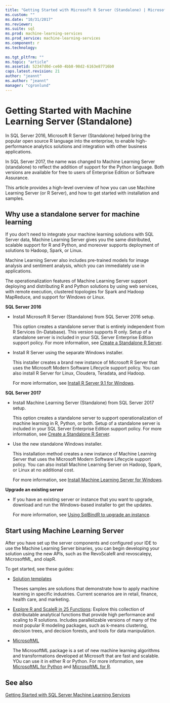 ```yaml
---
title: "Getting Started with Microsoft R Server (Standalone) | Microsoft Docs"
ms.custom: ""
ms.date: "10/31/2017"
ms.reviewer: 
ms.suite: sql
ms.prod: machine-learning-services
ms.prod_service: machine-learning-services
ms.component: r
ms.technology: 
  
ms.tgt_pltfrm: ""
ms.topic: "article"
ms.assetid: 52347d0d-ce60-4bb8-98d2-6163e87716b0
caps.latest.revision: 21
author: "jeannt"
ms.author: "jeannt"
manager: "cgronlund"
---
```

# Getting Started with Machine Learning Server (Standalone)
 
In SQL Server 2016, Microsoft R Server (Standalone) helped bring the popular open source R language into the enterprise, to enable high-performance analytics solutions and integration with other business applications.  

In SQL Server 2017, the name was changed to Machine Learning Server (standalone) to reflect the addition of support for the Python language. Both versions are available for free to users of Enterprise Edition or Software Assurance.

This article provides a high-level overview of how you can use Machine Learning Server (or R Server), and how to get started with installation and samples.

## Why use a standalone server for machine learning

If you don't need to integrate your machine learning solutions with SQL Server data, Machine Learning Server gives you the same distributed, scalable support for R and Python, and moreover supports deployment of solutions to Hadoop, Spark, or Linux.

Machine Learning Server also includes pre-trained models for image analysis and sentiment analysis, which you can immediately use in applications.

The operationalization features of Machine Learning Server support deploying and distributing R and Python solutions by using web services, with remote execution, clustered topologies for Spark and Hadoop MapReduce, and support for Windows or Linux.

**SQL Server 2016**

+ Install Microsoft R Server (Standalone) from SQL Server 2016 setup.

    This option creates a standalone server that is entirely independent from R Services (In-Database). This version supports R only. Setup of a standalone server is included in your SQL Server Enterprise Edition support policy. For more information, see [Create a Standalone R Server](../../advanced-analytics/r/create-a-standalone-r-server.md).

+ Install R Server using the separate Windows installer.

    This installer creates a brand new instance of Microsoft R Server that uses the Microsoft Modern Software Lifecycle support policy. You can also install R Server for Linux, Cloudera, Teradata, and Hadoop.
    
    For more information, see [Install R Server 9.1 for Windows](https://docs.microsoft.com/machine-learning-server/install/r-server-install-windows).

**SQL Server 2017**

+ Install Machine Learning Server (Standalone) from SQL Server 2017 setup. 

    This option creates a standalone server to support operationalization of machine learning in R, Python, or both. Setup of a standalone server is included in your SQL Server Enterprise Edition support policy. For more information, see [Create a Standalone R Server](../../advanced-analytics/r/create-a-standalone-r-server.md).  

+ Use the new standalone Windows installer.

    This installation method creates a new instance of Machine Learning Server that uses the Microsoft Modern Software Lifecycle support policy. You can also install Machine Learning Server on Hadoop, Spark, or Linux at no additional cost.
    
    For more information, see [Install Machine Learning Server for Windows](https://docs.microsoft.com/machine-learning-server/install/machine-learning-server-windows-install).

**Upgrade an existing server**

+ If you have an existing server or instance that you want to upgrade, download and run the Windows-based installer to get the updates. 

    For more information, see [Using SqlBindR to upgrade an instance](use-sqlbindr-exe-to-upgrade-an-instance-of-sql-server.md).

## Start using Machine Learning Server

 After you have set up the server components and configured your IDE to use the Machine Learning Server binaries, you can begin developing your solution using the new APIs, such as the RevoScaleR and revoscalepy, MicrosoftML, and olapR.
    
To get started, see these guides:

+ [Solution templates](https://docs.microsoft.com/machine-learning-server/r/sample-solutions)

    Theses samples are solutions that demonstrate how to apply machine learning in specific industries. Current scenarios are in retail, finance, health care, and marketing.

+ [Explore R and ScaleR in 25 Functions](https://docs.microsoft.com/machine-learning-server/r/tutorial-r-to-revoscaler): Explore this collection of distributable analytical functions that provide high performance and scaling to R solutions. Includes parallelizable versions of many of the most popular R modeling packages, such as k-means clustering, decision trees, and decision forests, and tools for data manipulation.

- [MicrosoftML](https://msdn.microsoft.com/library/mt790482.aspx)

    The MicrosoftML package is a set of new machine learning algorithms and transformations developed at Microsoft that are fast and scalable. YOu can use it in either R or Python. For more information, see [MicrosoftML for Python](https://docs.microsoft.com/machine-learning-server/python-reference/microsoftml/microsoftml-package) and [MicrosoftML for R](https://docs.microsoft.com/machine-learning-server/r-reference/microsoftml/microsoftml-package).

## See also

[Getting Started with SQL Server Machine Learning Services](../../advanced-analytics/r/getting-started-with-sql-server-r-services.md)